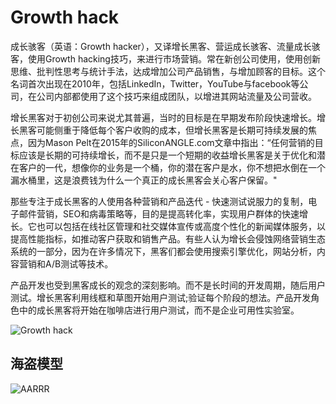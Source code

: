 # Growth hack

成长骇客（英语：Growth hacker），又译增长黑客、营运成长骇客、流量成长骇客，使用Growth hacking技巧，来进行市场营销。常在新创公司使用，使用创新思维、批判性思考与统计手法，达成增加公司产品销售，与增加顾客的目标。这个名词首次出现在2010年，包括LinkedIn，Twitter，YouTube与facebook等公司，在公司内部都使用了这个技巧来组成团队，以增进其网站流量及公司营收。

增长黑客对于初创公司来说尤其普遍，当时的目标是在早期发布阶段快速增长。增长黑客可能侧重于降低每个客户收购的成本，但增长黑客是长期可持续发展的焦点，因为Mason Pelt在2015年的SiliconANGLE.com文章中指出：“任何营销的目标应该是长期的可持续增长，而不是只是一个短期的收益增长黑客是关于优化和潜在客户的一代，想像你的业务是一个桶，你的潜在客户是水，你不想把水倒在一个漏水桶里，这是浪费钱为什么一个真正的成长黑客会关心客户保留。"

那些专注于成长黑客的人使用各种营销和产品迭代 - 快速测试说服力的复制，电子邮件营销，SEO和病毒策略等，目的是提高转化率，实现用户群体的快速增长。它也可以包括在线社区管理和社交媒体宣传或高度个性化的新闻媒体服务，以提高性能指标，如推动客户获取和销售产品。有些人认为增长会侵蚀网络营销生态系统的一部分，因为在许多情况下，黑客们都会使用搜索引擎优化，网站分析，内容营销和A/B测试等技术。

产品开发也受到黑客成长的观念的深刻影响。而不是长时间的开发周期，随后用户测试。增长黑客利用线框和草图开始用户测试;验证每个阶段的想法。产品开发角色中的成长黑客将开始在咖啡店进行用户测试，而不是企业可用性实验室。

![Growth hack](https://static.jovi.cc/wat-is-growth-hacking-venn-diagram.png)

## 海盗模型

![AARRR](https://static.jovi.cc/0_DPrPZsMZxod0ZAHo.jpg)
